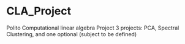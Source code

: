 # CLA_Project
Polito Computational linear algebra Project
3 projects: PCA, Spectral Clustering, and one optional (subject to be defined) 
